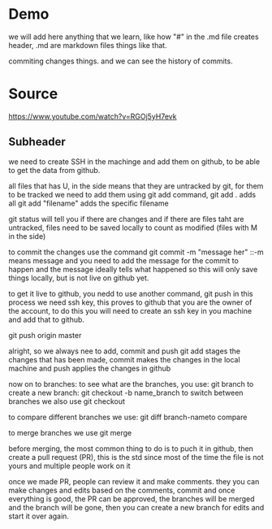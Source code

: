 # Demo

we will add here anything that we learn, like how "#" in the .md file creates header, .md are markdown files things like that.

commiting changes things. and we can see the history of commits.
# Source
https://www.youtube.com/watch?v=RGOj5yH7evk

## Subheader
we need to create SSH in the machinge and add them on github, to be able to get the data from github. 

all files that has U, in the side means that they are untracked by git, for them to be tracked we need to add them using git add command, 
git add . adds all
git add "filename" adds the specific filename 

git status will tell you if there are changes and if there are files taht are untracked, files need to be saved locally to count as modified (files with M in the side)

to commit the changes use the command git commit -m "message her" ::-m means message and you need to add the message for the commit to happen and the message ideally tells what happened
 so this will only save things locally, but is not live on github yet. 

to get it live to github, you nedd to use another command, git push
in this process we need ssh key, this proves to github that you are the owner of the account, to do this you will need to create an ssh key in you machine and add that to github.

git push origin master

alright, so we always nee to add, commit and push
git add stages the changes that has been made, commit makes the changes in the local machine and push applies the changes in github


now on to branches:
to see what are the branches, you use:
git branch
to create a new branch:
git checkout -b name_branch
to switch between branches we also use
git checkout

to compare different branches we use:
git diff branch-nameto compare

to merge branches we use
git merge

before merging, the most common thing to do is to puch it in github, then create a pull request (PR), this is the std since most of the time the file is not yours and multiple people work on it

once we made PR, people can review it and make comments. they you can make changes and edits based on the comments, commit and once everything is good, the PR can be approved, the branches will be merged and the branch will be gone, then you can create a new branch for edits and start it over again.

